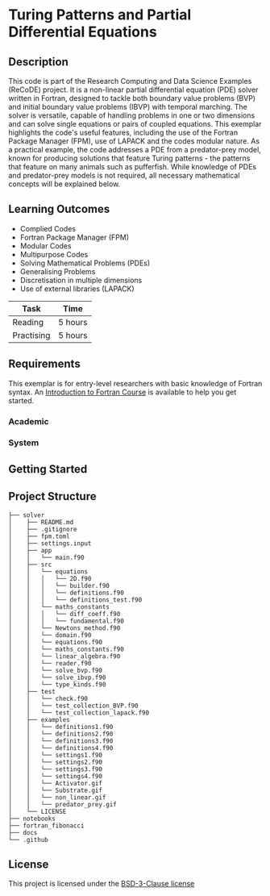 <!-- Your Project title, make it sound catchy! -->

# Turing Patterns and Partial Differential Equations

<!-- Provide a short description to your project -->

## Description

This code is part of the Research Computing and Data Science Examples (ReCoDE) project. 
It is a non-linear partial differential equation (PDE) solver written in Fortran, designed to tackle both boundary value problems (BVP) and initial boundary value problems (IBVP) with temporal marching.
The solver is versatile, capable of handling problems in one or two dimensions and can solve single equations or pairs of coupled equations. This exemplar highlights the code's useful features, including the use of the Fortran Package Manager (FPM), use of LAPACK and the codes modular nature.
As a practical example, the code addresses a PDE from a predator-prey model, known for producing solutions that feature Turing patterns - the patterns that feature on many animals such as pufferfish. While knowledge of PDEs and predator-prey models is not required, all necessary mathematical concepts will be explained below.

<!-- What should the students going through your exemplar learn -->

## Learning Outcomes

- Complied Codes
- Fortran Package Manager (FPM)
- Modular Codes
- Multipurpose Codes
- Solving Mathematical Problems (PDEs)
- Generalising Problems
- Discretisation in multiple dimensions
- Use of external libraries (LAPACK)


<!-- How long should they spend reading and practising using your Code.
Provide your best estimate -->

| Task       | Time    |
| ---------- | ------- |
| Reading    | 5 hours |
| Practising | 5 hours |

## Requirements

This exemplar is for entry-level researchers with basic knowledge of Fortran syntax. An [Introduction to Fortran Course](https://www.imperial.ac.uk/students/academic-support/graduate-school/professional-development/doctoral-students/research-computing-data-science/courses/intro-to-fortran/) 
is available to help you get started.


### Academic

<!-- List the system requirements and how to obtain them, that can be as simple
as adding a hyperlink to as detailed as writting step-by-step instructions.
How detailed the instructions should be will vary on a case-by-case basis.

Here are some examples:

- 50 GB of disk space to hold Dataset X
- Anaconda
- Python 3.11 or newer
- Access to the HPC
- PETSc v3.16
- gfortran compiler
- Paraview
-->

### System

<!-- Instructions on how the student should start going through the exemplar.

Structure this section as you see fit but try to be clear, concise and accurate
when writing your instructions.

For example:
Start by watching the introduction video,
then study Jupyter notebooks 1-3 in the `intro` folder
and attempt to complete exercise 1a and 1b.

Once done, start going through through the PDF in the `main` folder.
By the end of it you should be able to solve exercises 2 to 4.

A final exercise can be found in the `final` folder.

Solutions to the above can be found in `solutions`.
-->

## Getting Started

<!-- An overview of the files and folder in the exemplar.
Not all files and directories need to be listed, just the important
sections of your project, like the learning material, the code, the tests, etc.

A good starting point is using the command `tree` in a terminal(Unix),
copying its output and then removing the unimportant parts.

You can use ellipsis (...) to suggest that there are more files or folders
in a tree node.

-->

## Project Structure

```log
├── solver
│    ├── README.md
│    ├── .gitignore
│    ├── fpm.toml
│    ├── settings.input
│    ├── app
│    │   └── main.f90
│    ├── src
│    │   └── equations
│    │   │   └── 2D.f90
│    │   │   └── builder.f90
│    │   │   └── definitions.f90
│    │   │   └── definitions_test.f90
│    │   └── maths_constants
│    │   │   └── diff_coeff.f90
│    │   │   └── fundamental.f90
│    │   └── Newtons_method.f90
│    │   └── domain.f90
│    │   └── equations.f90
│    │   └── maths_constants.f90
│    │   └── linear_algebra.f90
│    │   └── reader.f90
│    │   └── solve_bvp.f90
│    │   └── solve_ibvp.f90
│    │   └── type_kinds.f90
│    ├── test
│    │   └── check.f90
│    │   └── test_collection_BVP.f90
│    │   └── test_collection_lapack.f90
│    ├── examples
│    │   └── definitions1.f90
│    │   └── definitions2.f90
│    │   └── definitions3.f90
│    │   └── definitions4.f90
│    │   └── settings1.f90
│    │   └── settings2.f90
│    │   └── settings3.f90
│    │   └── settings4.f90
│    │   └── Activator.gif
│    │   └── Substrate.gif
│    │   └── non_linear.gif
│    │   └── predator_prey.gif
│    └── LICENSE
├── notebooks
├── fortran_fibonacci
├── docs
└── .github
```

<!-- Change this to your License. Make sure you have added the file on GitHub -->

## License

This project is licensed under the [BSD-3-Clause license](LICENSE.md)
